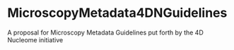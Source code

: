 # MicroscopyMetadata4DNGuidelines
A proposal for Microscopy Metadata Guidelines put forth by the 4D Nucleome initiative

